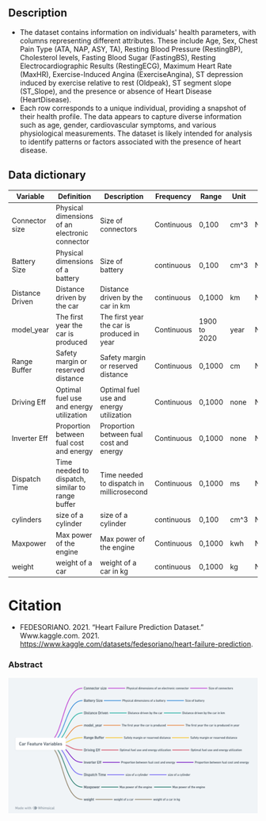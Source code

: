 
## Description 
- The dataset contains information on individuals' health parameters, with columns representing different attributes. These include Age, Sex, Chest Pain Type (ATA, NAP, ASY, TA), Resting Blood Pressure (RestingBP), Cholesterol levels, Fasting Blood Sugar (FastingBS), Resting Electrocardiographic Results (RestingECG), Maximum Heart Rate (MaxHR), Exercise-Induced Angina (ExerciseAngina), ST depression induced by exercise relative to rest (Oldpeak), ST segment slope (ST_Slope), and the presence or absence of Heart Disease (HeartDisease).
- Each row corresponds to a unique individual, providing a snapshot of their health profile. The data appears to capture diverse information such as age, gender, cardiovascular symptoms, and various physiological measurements. The dataset is likely intended for analysis to identify patterns or factors associated with the presence of heart disease.

## Data dictionary
| Variable        | Definition                                          | Description                                         | Frequency     | Range                | Unit        | Type      |
|-----------------|-----------------------------------------------------|-----------------------------------------------------|---------------|----------------------|-------------|-----------|
| Connector size  | Physical dimensions of an electronic connector      | Size of connectors                                  | Continuous    | 0,100                | cm^3        | Numerical |
| Battery Size    | Physical dimensions of a battery                    | Size of battery                                     | continuous    | 0,100                | cm^3        | Numerical |
| Distance Driven | Distance driven by the car                          | Distance driven by the car in km                    | continuous    | 0,1000               | km          | Numerical |
| model_year      | The first year the car is produced                  | The first year the car is produced in year          | Continuous    | 1900 to 2020         | year        | Numerical |
| Range Buffer    | Safety margin or reserved distance                  | Safety margin or reserved distance                  | Continuous    | 0,1000               | cm          | Numerical |
| Driving Eff     | Optimal fuel use and energy utilization             | Optimal fuel use and energy utilization             | Continuous    | 0,1000               | none        | Numerical |
| Inverter Eff    | Proportion between fual cost and energy             | Proportion between fual cost and energy             | Continuous    | 0,1000               | none        | Numerical |
| Dispatch Time   | Time needed to dispatch, similar to range buffer    | Time needed to dispatch in millicrosecond           | Continuous    | 0,1000               | ms          | Numerical |
| cylinders       | size of a cylinder                                  | size of a cylinder                                  | continuous    | 0,100                | cm^3        | Numerical |
| Maxpower        | Max power of the engine                             | Max power of the engine                             | Continuous    | 0,1000               | kwh         | Numerical |
| weight          | weight of a car                                     | weight of a car in kg                               | continuous    | 0,1000               | kg          | Numerical |

# Citation
- FEDESORIANO. 2021. “Heart Failure Prediction Dataset.” Www.kaggle.com. 2021. https://www.kaggle.com/datasets/fedesoriano/heart-failure-prediction.

### Abstract

<img src="Interpretable Machine Learning for Autonomous Vehicles_ Bridging the Gap with eXplainable Artificial Intelligence (XAI) (6).png" alt="Abstract Word Cloud">
